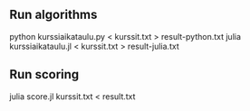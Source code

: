 Run algorithms
--------------

python kurssiaikataulu.py < kurssit.txt > result-python.txt
julia kurssiaikataulu.jl < kurssit.txt > result-julia.txt

Run scoring
-----------
julia score.jl kurssit.txt < result.txt
